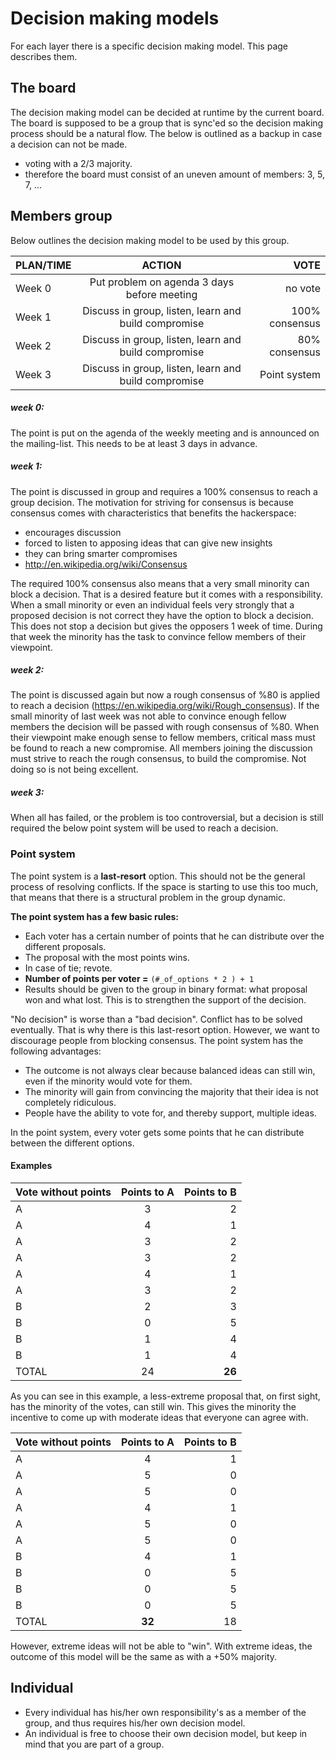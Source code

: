 # Decision making models

For each layer there is a specific decision making model. This page describes them.

## The board

The decision making model can be decided at runtime by the current board. The board is supposed to be a group that is sync'ed so the decision making process should be a natural flow. The below is outlined as a backup in case a decision can not be made.

* voting with a 2/3 majority.
* therefore the board must consist of an uneven amount of members: 3, 5, 7, ...

## Members group

Below outlines the decision making model to be used by this group.

| PLAN/TIME   |  ACTION | VOTE |
| ------------------------------- |:------------------------------:| --------------:|
| Week 0  |     Put problem on agenda 3 days before meeting   |        no vote    |
| Week 1  |     Discuss in group, listen, learn and build compromise      | 100% consensus   |
| Week 2  |     Discuss in group, listen, learn and build compromise      |  80% consensus |
| Week 3  |     Discuss in group, listen, learn and build compromise      |  Point system    |

##### week 0:

The point is put on the agenda of the weekly meeting and is announced on the mailing-list. This needs to be at least 3 days in advance.

##### week 1:

The point is discussed in group and requires a 100% consensus to reach a group decision. The motivation for striving for consensus is because consensus comes with characteristics that benefits the hackerspace:

* encourages discussion
* forced to listen to apposing ideas that can give new insights
* they can bring smarter compromises
* http://en.wikipedia.org/wiki/Consensus

The required 100% consensus also means that a very small minority can block a decision. That is a desired feature but it comes with a responsibility. When a small minority or even an individual feels very strongly that a proposed decision is not correct they have the option to block a decision. This does not stop a decision but gives the opposers 1 week of time. During that week the minority has the task to convince fellow members of their viewpoint.

##### week 2:

The point is discussed again but now a rough consensus of %80 is applied to reach a decision (https://en.wikipedia.org/wiki/Rough_consensus). If the small minority of last week was not able to convince enough fellow members the decision will be passed with rough consensus of %80. When their viewpoint make enough sense to fellow members, critical mass must be found to reach a new compromise. All members joining the discussion must strive to reach the rough consensus, to build the compromise. Not doing so is not being excellent.

##### week 3:

When all has failed, or the problem is too controversial, but a decision is still required the below point system will be used to reach a decision.

### Point system

The point system is a **last-resort** option. This should not be the general process of resolving conflicts. If the space is starting to use this too much, that means that there is a structural problem in the group dynamic.

**The point system has a few basic rules:**

* Each voter has a certain number of points that he can distribute over the different proposals.
* The proposal with the most points wins.
* In case of tie; revote.
* **Number of points per voter  =** `(#_of_options * 2 ) + 1`
* Results should be given to the group in binary format: what proposal won and what lost. This is to strengthen the support of the decision.

"No decision" is worse than a "bad decision". Conflict has to be solved eventually. That is why there is this last-resort option. However, we want to discourage people from blocking consensus. The point system has the following advantages:

* The outcome is not always clear because balanced ideas can still win, even if the minority would vote for them.
* The minority will gain from convincing the majority that their idea is not completely ridiculous.
* People have the ability to vote for, and thereby support, multiple ideas.

In the point system, every voter gets some points that he can distribute between the different options.

#### Examples

| Vote without points        |  Points to A                    | Points to B  |
| ------------------------------- |:------------------------------:| --------------:|
| A              |       3             |         2    |
| A              |         4                     |1   |
| A              |                      3       |  2  |
| A              |                       3    |  2    |
| A              |                         4   |  1   |
| A              |                         3  | 2     |
| B              |                         2 |  3     |
| B              |                          0|  5     |
| B              |                           1  |  4  |
| B              |                          1   | 4   |
| TOTAL    |     24                    | **26**   |

As you can see in this example, a less-extreme proposal that, on first sight, has the minority of the votes, can still win. This gives the minority the incentive to come up with moderate ideas that everyone can agree with.

| Vote without points        |  Points to A                    | Points to B  |
| ------------------------------- |:------------------------------:| --------------:|
| A              |       4             |         1    |
| A              |         5                    | 0   |
| A              |                      5       |  0  |
| A              |                       4    |  1   |
| A              |                         5   |  0 |
| A              |                         5  | 0    |
| B              |                         4 |  1     |
| B              |                          0|  5     |
| B              |                           0  |  5  |
| B              |                          0   | 5   |
| TOTAL    |   **32**                    | 18   |

However, extreme ideas will not be able to "win". With extreme ideas, the outcome of this model will be the same as with a +50% majority.

## Individual

* Every individual has his/her own responsibility's as a member of the group, and thus requires his/her own decision model.
* An individual is free to choose their own decision model, but keep in mind that you are part of a group.
